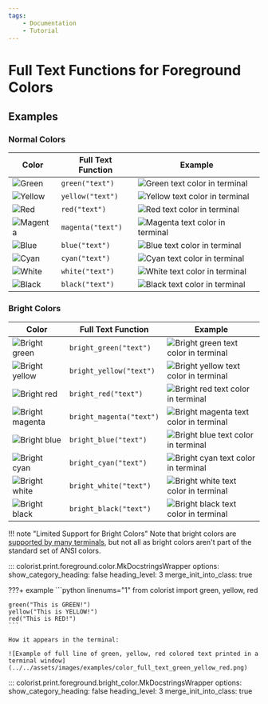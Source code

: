 ```yaml
---
tags:
    - Documentation
    - Tutorial
---
```


# Full Text Functions for Foreground Colors
## Examples
### Normal Colors

| Color | Full Text Function | Example |
| ----- | ------------------ | ------- |
| ![Green](../../assets/images/colors/green_16x16.png) | `green("text")` | ![Green text color in terminal](../../assets/images/examples/color_map/green_full_text_167x16.png) |
| ![Yellow](../../assets/images/colors/yellow_16x16.png) | `yellow("text")` | ![Yellow text color in terminal](../../assets/images/examples/color_map/yellow_full_text_167x16.png) |
| ![Red](../../assets/images/colors/red_16x16.png) | `red("text")` | ![Red text color in terminal](../../assets/images/examples/color_map/red_full_text_167x16.png) |
| ![Magenta](../../assets/images/colors/magenta_16x16.png) | `magenta("text")` | ![Magenta text color in terminal](../../assets/images/examples/color_map/magenta_full_text_167x16.png) |
| ![Blue](../../assets/images/colors/blue_16x16.png) | `blue("text")` | ![Blue text color in terminal](../../assets/images/examples/color_map/blue_full_text_167x16.png) |
| ![Cyan](../../assets/images/colors/cyan_16x16.png) | `cyan("text")` | ![Cyan text color in terminal](../../assets/images/examples/color_map/cyan_full_text_167x16.png) |
| ![White](../../assets/images/colors/white_16x16.png) | `white("text")` | ![White text color in terminal](../../assets/images/examples/color_map/white_full_text_167x16.png) |
| ![Black](../../assets/images/colors/black_16x16.png) | `black("text")` | ![Black text color in terminal](../../assets/images/examples/color_map/black_full_text_167x16.png) |

### Bright Colors

| Color | Full Text Function | Example |
| ----- | ------------------ | ------- |
| ![Bright green](../../assets/images/colors/bright_green_16x16.png) | `bright_green("text")` | ![Bright green text color in terminal](../../assets/images/examples/color_map/bright_green_full_text_167x16.png) |
| ![Bright yellow](../../assets/images/colors/bright_yellow_16x16.png) | `bright_yellow("text")` | ![Bright yellow text color in terminal](../../assets/images/examples/color_map/bright_yellow_full_text_167x16.png) |
| ![Bright red](../../assets/images/colors/bright_red_16x16.png) | `bright_red("text")` | ![Bright red text color in terminal](../../assets/images/examples/color_map/bright_red_full_text_167x16.png) |
| ![Bright magenta](../../assets/images/colors/bright_magenta_16x16.png) | `bright_magenta("text")` | ![Bright magenta text color in terminal](../../assets/images/examples/color_map/bright_magenta_full_text_167x16.png) |
| ![Bright blue](../../assets/images/colors/bright_blue_16x16.png) | `bright_blue("text")` | ![Bright blue text color in terminal](../../assets/images/examples/color_map/bright_blue_full_text_167x16.png) |
| ![Bright cyan](../../assets/images/colors/bright_cyan_16x16.png) | `bright_cyan("text")` | ![Bright cyan text color in terminal](../../assets/images/examples/color_map/bright_cyan_full_text_167x16.png) |
| ![Bright white](../../assets/images/colors/bright_white_16x16.png) | `bright_white("text")` | ![Bright white text color in terminal](../../assets/images/examples/color_map/bright_white_full_text_167x16.png) |
| ![Bright black](../../assets/images/colors/bright_black_16x16.png) | `bright_black("text")` | ![Bright black text color in terminal](../../assets/images/examples/color_map/bright_black_full_text_167x16.png) |

!!! note "Limited Support for Bright Colors"
    Note that bright colors are [supported by many terminals](../../user-guide/terminal-support.md), but not all as bright colors aren't part of the standard set of ANSI colors.

::: colorist.print.foreground.color.MkDocstringsWrapper
    options:
      show_category_heading: false
      heading_level: 3
      merge_init_into_class: true

???+ example
    ```python linenums="1"
    from colorist import green, yellow, red

    green("This is GREEN!")
    yellow("This is YELLOW!")
    red("This is RED!")
    ```

    How it appears in the terminal:

    ![Example of full line of green, yellow, red colored text printed in a terminal window](../../assets/images/examples/color_full_text_green_yellow_red.png)

::: colorist.print.foreground.bright_color.MkDocstringsWrapper
    options:
      show_category_heading: false
      heading_level: 3
      merge_init_into_class: true
